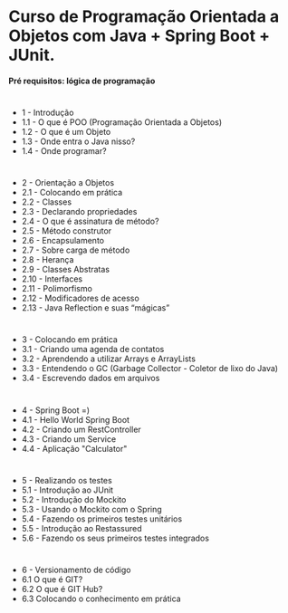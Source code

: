 # Curso de Programação Orientada a Objetos com Java + Spring Boot + JUnit.

#### Pré requisitos: lógica de programação

#
- 1 - Introdução
- 1.1 - O que é POO (Programação Orientada a Objetos)
- 1.2 - O que é um Objeto
- 1.3 - Onde entra o Java nisso?
- 1.4 - Onde programar?
#
- 2 - Orientação a Objetos
- 2.1 - Colocando em prática
- 2.2 - Classes
- 2.3 - Declarando propriedades
- 2.4 - O que é assinatura de método?
- 2.5 - Método construtor
- 2.6 - Encapsulamento
- 2.7 - Sobre carga de método
- 2.8 - Herança
- 2.9 - Classes Abstratas
- 2.10 - Interfaces
- 2.11 - Polimorfismo
- 2.12 - Modificadores de acesso
- 2.13 - Java Reflection e suas “mágicas”
#
- 3 - Colocando em prática
- 3.1 - Criando uma agenda de contatos
- 3.2 - Aprendendo a utilizar Arrays e ArrayLists
- 3.3 - Entendendo o GC (Garbage Collector - Coletor de lixo do Java)
- 3.4 - Escrevendo dados em arquivos
#
- 4 - Spring Boot =)
- 4.1 - Hello World Spring Boot
- 4.2 - Criando um RestController
- 4.3 - Criando um Service
- 4.4 - Aplicação "Calculator"
#
- 5 - Realizando os testes
- 5.1 - Introdução ao JUnit
- 5.2 - Introdução do Mockito
- 5.3 - Usando o Mockito com o Spring
- 5.4 - Fazendo os primeiros testes unitários
- 5.5 - Introdução ao Restassured
- 5.6 - Fazendo os seus primeiros testes integrados
#
- 6 - Versionamento de código
- 6.1 O que é GIT?
- 6.2 O que é GIT Hub?
- 6.3 Colocando o conhecimento em prática
#